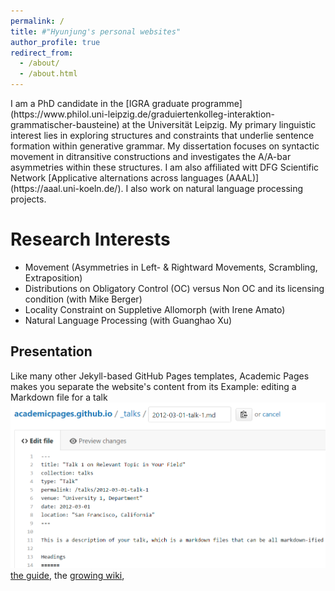 ```yaml
---
permalink: /
title: #"Hyunjung's personal websites"
author_profile: true
redirect_from: 
  - /about/
  - /about.html
---
```



<div class="about-text">
I am a PhD candidate in the [IGRA graduate programme](https://www.philol.uni-leipzig.de/graduiertenkolleg-interaktion-grammatischer-bausteine) at the Universität Leipzig. My primary linguistic interest lies in exploring structures and constraints that underlie sentence formation within generative grammar. My dissertation focuses on syntactic movement in ditransitive constructions and investigates the A/A-bar asymmetries within these structures.  I am also affiliated witt DFG Scientific Network [Applicative alternations across languages (AAAL)](https://aaal.uni-koeln.de/). I also work on natural language processing projects. 
</div>

Research Interests
======
* Movement (Asymmetries in Left- & Rightward Movements, Scrambling, Extraposition)
* Distributions on Obligatory Control (OC) versus Non OC and its licensing condition (with Mike Berger)
* Locality Constraint on Suppletive Allomorph  (with Irene Amato)
* Natural Language Processing (with Guanghao Xu)


Presentation
------


Like many other Jekyll-based GitHub Pages templates, Academic Pages makes you separate the website's content from its 
Example: editing a Markdown file for a talk
![Editing a Markdown file for a talk](/images/editing-talk.png)
[the guide](https://academicpages.github.io/markdown/), the [growing wiki](https://github.com/academicpages/academicpages.github.io/wiki),
